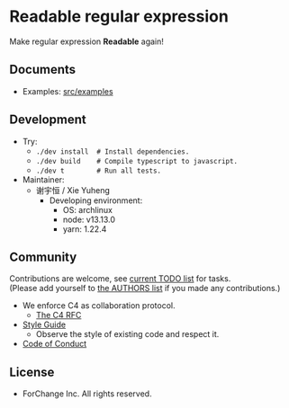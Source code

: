 # Readable regular expression

Make regular expression **Readable** again!

## Documents

- Examples: [src/examples](https://git.forchange.cn/cleword/explore/readable-regular-expression/-/tree/master/src/examples)

## Development

- Try:
  - `./dev install  # Install dependencies.`
  - `./dev build    # Compile typescript to javascript.`
  - `./dev t        # Run all tests.`
- Maintainer:
  - 谢宇恒 / Xie Yuheng
    - Developing environment:
      - OS: archlinux
      - node: v13.13.0
      - yarn: 1.22.4

## Community

Contributions are welcome, see [current TODO list](TODO.md) for tasks. <br>
(Please add yourself to [the AUTHORS list](AUTHORS) if you made any contributions.)

- We enforce C4 as collaboration protocol.
  - [The C4 RFC](https://rfc.zeromq.org/spec:42/C4)
- [Style Guide](STYLE-GUIDE.md)
  - Observe the style of existing code and respect it.
- [Code of Conduct](CODE-OF-CONDUCT.md)

## License

- ForChange Inc. All rights reserved.
